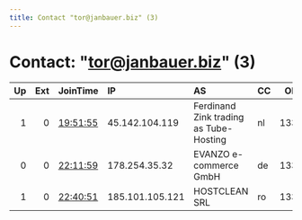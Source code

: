 ```yaml
---
title: Contact "tor@janbauer.biz" (3)
---
```


# Contact: "tor@janbauer.biz" (3)

|   Up |   Ext | JoinTime                                                                                              | IP              | AS                                     | CC   |   ORp |   Dirp | OS    | Version   | Nickname   |   eFamMembers |
|-----:|------:|:------------------------------------------------------------------------------------------------------|:----------------|:---------------------------------------|:-----|------:|-------:|:------|:----------|:-----------|--------------:|
|    1 |     0 | [19:51:55](https://nusenu.github.io/OrNetStats/w/relay/3787DD72E19E85300C1182EE1C4B9B4F200B905D.html) | 45.142.104.119  | Ferdinand Zink trading as Tube-Hosting | nl   |  1339 |      0 | Linux | 0.4.7.10  | king1339   |             4 |
|    0 |     0 | [22:11:59](https://nusenu.github.io/OrNetStats/w/relay/66E82274744186036D38C1808F196F80ECB1DAF4.html) | 178.254.35.32   | EVANZO e-commerce GmbH                 | de   |  1338 |      0 | Linux | 0.4.7.10  | king1338   |             3 |
|    1 |     0 | [22:40:51](https://nusenu.github.io/OrNetStats/w/relay/10D9BB86D11BC7815247B495AB1C7A323706E95D.html) | 185.101.105.121 | HOSTCLEAN SRL                          | ro   |  1336 |      0 | Linux | 0.4.7.10  | king1336   |             4 |
